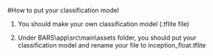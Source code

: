 #How to put your classification model

1. You should make your own classification model (.tflite file)

2. Under BARS\app\src\main\assets folder, you should put your classification model and rename your file to inception_float.tflite
